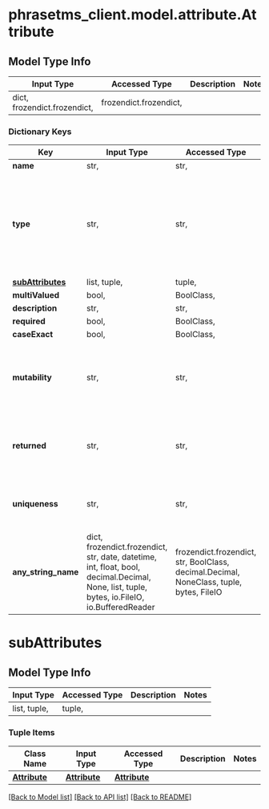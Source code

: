 # phrasetms_client.model.attribute.Attribute

## Model Type Info

| Input Type                   | Accessed Type          | Description | Notes |
| ---------------------------- | ---------------------- | ----------- | ----- |
| dict, frozendict.frozendict, | frozendict.frozendict, |             |

### Dictionary Keys

| Key                                 | Input Type                                                                                                                                  | Accessed Type                                                                           | Description                                                        | Notes                                                                                                                  |
| ----------------------------------- | ------------------------------------------------------------------------------------------------------------------------------------------- | --------------------------------------------------------------------------------------- | ------------------------------------------------------------------ | ---------------------------------------------------------------------------------------------------------------------- |
| **name**                            | str,                                                                                                                                        | str,                                                                                    |                                                                    | [optional]                                                                                                             |
| **type**                            | str,                                                                                                                                        | str,                                                                                    |                                                                    | [optional] must be one of ["STRING", "BOOLEAN", "DECIMAL", "INTEGER", "DATE_TIME", "BINARY", "REFERENCE", "COMPLEX", ] |
| **[subAttributes](#subAttributes)** | list, tuple,                                                                                                                                | tuple,                                                                                  |                                                                    | [optional]                                                                                                             |
| **multiValued**                     | bool,                                                                                                                                       | BoolClass,                                                                              |                                                                    | [optional]                                                                                                             |
| **description**                     | str,                                                                                                                                        | str,                                                                                    |                                                                    | [optional]                                                                                                             |
| **required**                        | bool,                                                                                                                                       | BoolClass,                                                                              |                                                                    | [optional]                                                                                                             |
| **caseExact**                       | bool,                                                                                                                                       | BoolClass,                                                                              |                                                                    | [optional]                                                                                                             |
| **mutability**                      | str,                                                                                                                                        | str,                                                                                    |                                                                    | [optional] must be one of ["READ_ONLY", "READ_WRITE", "IMMUTABLE", "WRITE_ONLY", ]                                     |
| **returned**                        | str,                                                                                                                                        | str,                                                                                    |                                                                    | [optional] must be one of ["ALWAYS", "NEVER", "DEFAULT", "REQUEST", ]                                                  |
| **uniqueness**                      | str,                                                                                                                                        | str,                                                                                    |                                                                    | [optional] must be one of ["NONE", "SERVER", "GLOBAL", ]                                                               |
| **any_string_name**                 | dict, frozendict.frozendict, str, date, datetime, int, float, bool, decimal.Decimal, None, list, tuple, bytes, io.FileIO, io.BufferedReader | frozendict.frozendict, str, BoolClass, decimal.Decimal, NoneClass, tuple, bytes, FileIO | any string name can be used but the value must be the correct type | [optional]                                                                                                             |

# subAttributes

## Model Type Info

| Input Type   | Accessed Type | Description | Notes |
| ------------ | ------------- | ----------- | ----- |
| list, tuple, | tuple,        |             |

### Tuple Items

| Class Name                    | Input Type                    | Accessed Type                 | Description | Notes |
| ----------------------------- | ----------------------------- | ----------------------------- | ----------- | ----- |
| [**Attribute**](Attribute.md) | [**Attribute**](Attribute.md) | [**Attribute**](Attribute.md) |             |

[[Back to Model list]](../../README.md#documentation-for-models) [[Back to API list]](../../README.md#documentation-for-api-endpoints) [[Back to README]](../../README.md)
